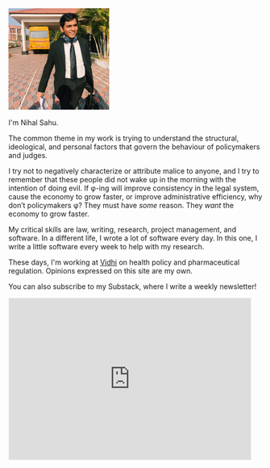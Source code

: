 <img src="/assets/images/nihal-sahu.jpeg" alt="drawing" width="200"/>
<br>

I'm Nihal Sahu. 

The common theme in my work is trying to understand the structural, ideological, and personal factors that govern the behaviour of policymakers and judges.

I try not to negatively characterize or attribute malice to anyone, and I try to remember that these people did not wake up in the morning with the intention of doing evil. If φ-ing will improve consistency in the legal system, cause the economy to grow faster, or improve administrative efficiency, why don’t policymakers φ? They must have *some* reason. They *want* the economy to grow faster. 

My critical skills are law, writing, research, project management, and software. In a different life, I wrote a lot of software every day. In this one, I write a little software every week to help with my research. 

These days, I'm working at [Vidhi](https://vidhilegalpolicy.in) on health policy and pharmaceutical regulation. Opinions expressed on this site are my own. 

You can also subscribe to my Substack, where I write a weekly newsletter!
<iframe src="https://nihalsahu.substack.com/embed" width="480" height="320" style="border:1px solid #EEE; background:white;" frameborder="0" scrolling="no"></iframe>
